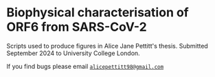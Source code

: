 # Biophysical characterisation of ORF6 from SARS-CoV-2 

Scripts used to produce figures in Alice Jane Pettitt's thesis. Submitted September 2024 to University College London. 

If you find bugs please email [`alicepettitt98@gmail.com`](alicepettitt98@gmail.com)

